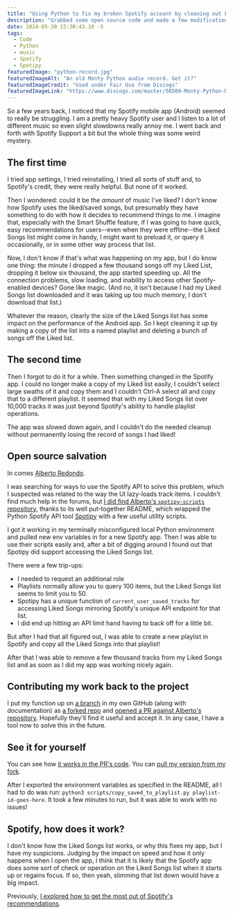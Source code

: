 ```yaml
---
title: "Using Python to fix my broken Spotify account by cleaning out Liked Songs"
description: "Grabbed some open source code and made a few modifications that let me use Spotipy to archive my Liked Songs into another playlist."
date: 2024-05-30 15:30:43.10 -5
tags:
  - Code
  - Python
  - music
  - Spotify
  - Spotipy
featuredImage: "python-record.jpg"
featuredImageAlt: "An old Monty Python audio record. Get it?"
featuredImageCredit: "Used under Fair Use from Discogs"
featuredImageLink: "https://www.discogs.com/master/58509-Monty-Python-Monty-Pythons-Previous-Record/image/SW1hZ2U6MTE3MDM2OTE="
---
```


So a few years back, I noticed that my Spotify mobile app (Android) seemed to really be struggling. I am a pretty heavy Spotify user and I listen to a lot of different music so even slight slowdowns really annoy me. I went back and forth with Spotify Support a bit but the whole thing was some weird mystery.

## The first time

I tried app settings, I tried reinstalling, I tried all sorts of stuff and, to Spotify's credit, they were really helpful. But none of it worked.

Then I wondered: could it be the *amount* of music I've liked? I don't know how Spotify uses the liked/saved songs, but presumably they have something to do with how it decides to recommend things to me. I imagine that, especially with the Smart Shuffle feature, if I was going to have quick, easy recommendations for users--even when they were offline--the Liked Songs list might come in handy, I might want to preload it, or query it occasionally, or in some other way process that list.

Now, I don't know if that's what was happening on my app, but I do know one thing: the minute I dropped a few thousand songs off my Liked List, dropping it below six thousand, the app started speeding up. All the connection problems, slow loading, and inability to access other Spotify-enabled devices? Gone like magic. (And no, it isn't because I had my Liked Songs list downloaded and it was taking up too much memory, I don't download that list.)

Whatever the reason, clearly the size of the Liked Songs list has some impact on the performance of the Android app. So I kept cleaning it up by making a copy of the list into a named playlist and deleting a bunch of songs off the Liked list.

## The second time

Then I forgot to do it for a while. Then something changed in the Spotify app. I could no longer make a copy of my Liked list easily, I couldn't select large swaths of it and copy them and I couldn't Ctrl-A select all and copy that to a different playlist. It seemed that with my Liked Songs list over 10,000 tracks it was just beyond Spotify's ability to handle playlist operations.

The app was slowed down again, and I couldn't do the needed cleanup without permanently losing the record of songs I had liked!

## Open source salvation

In comes [Alberto Redondo](https://herbort.me/).

I was searching for ways to use the Spotify API to solve this problem, which I suspected was related to the way the UI lazy-loads track items. I couldn't find much help in the forums, but [I did find Alberto's `spotipy-scripts` repository](https://github.com/albertored11/spotipy-scripts), thanks to its well put-together README, which wrapped the Python Spotify API tool [Spotipy](https://spotipy.readthedocs.io/en/2.24.0/) with a few useful utility scripts.

I got it working in my terminally misconfigured local Python environment and pulled new env variables in for a new Spotify app. Then I was able to use their scripts easily and, after a bit of digging around I found out that Spotipy did support accessing the Liked Songs list.

There were a few trip-ups:

- I needed to request an additional role
- Playlists normally allow you to query 100 items, but the Liked Songs list seems to limit you to 50.
- Spotipy has a unique function of `current_user_saved_tracks` for accessing Liked Songs mirroring Spotify's unique API endpoint for that list.
- I did end up hitting an API limit hand having to back off for a little bit.

But after I had that all figured out, I was able to create a new playlist in Spotify and copy all the Liked Songs into that playlist!

After that I was able to remove a few thousand tracks from my Liked Songs list and as soon as I did my app was working nicely again.

## Contributing my work back to the project

I put my function up on [a branch](https://github.com/AramZS/spotipy-scripts/tree/archive-saved) in my own GitHub (along with documentation) as [a forked repo](https://github.com/AramZS/spotipy-scripts) and [opened a PR against Alberto's repository](https://github.com/albertored11/spotipy-scripts/pull/2). Hopefully they'll find it useful and accept it. In any case, I have a tool now to solve this in the future.

## See it for yourself

You can see how [it works in the PR's code](https://github.com/albertored11/spotipy-scripts/pull/2/files). You can [pull my version from my fork](https://github.com/AramZS/spotipy-scripts/tree/archive-saved).

After I exported the environment variables as specified in the README, all I had to do was run: `python3 scripts/copy_saved_to_playlist.py playlist-id-goes-here`. It took a few minutes to run, but it was able to work with no issues!

## Spotify, how does it work?

I don't know how the Liked Songs list works, or why this fixes my app, but I have my suspicions. Judging by the impact on speed and how it only happens when I open the app, I think that it is likely that the Spotify app does some sort of check or operation on the Liked Songs list when it starts up or regains focus. If so, then yeah, slimming that list down would have a big impact.

Previously, [I explored how to get the most out of Spotify's recommendations](https://aramzs.github.io/fun/2020/11/09/spotify-asks-listeners-to-hack-its-algorithm.html?ab=123213).
